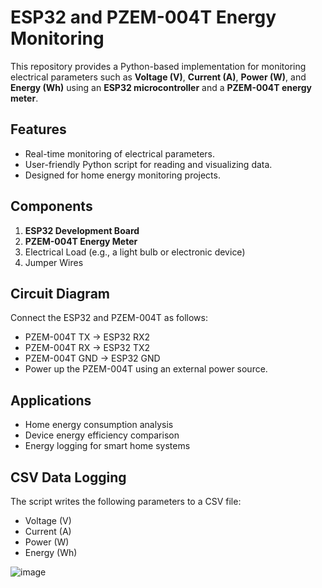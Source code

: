 # ESP32 and PZEM-004T Energy Monitoring

This repository provides a Python-based implementation for monitoring electrical parameters such as **Voltage (V)**, **Current (A)**, **Power (W)**, and **Energy (Wh)** using an **ESP32 microcontroller** and a **PZEM-004T energy meter**.

## Features
- Real-time monitoring of electrical parameters.
- User-friendly Python script for reading and visualizing data.
- Designed for home energy monitoring projects.

## Components
1. **ESP32 Development Board**
2. **PZEM-004T Energy Meter**
3. Electrical Load (e.g., a light bulb or electronic device)
4. Jumper Wires

## Circuit Diagram
Connect the ESP32 and PZEM-004T as follows:
- PZEM-004T TX -> ESP32 RX2 
- PZEM-004T RX -> ESP32 TX2 
- PZEM-004T GND -> ESP32 GND
- Power up the PZEM-004T using an external power source.

## Applications
- Home energy consumption analysis
- Device energy efficiency comparison
- Energy logging for smart home systems

## CSV Data Logging
The script writes the following parameters to a CSV file:

- Voltage (V)
- Current (A)
- Power (W)
- Energy (Wh)

![image](https://github.com/user-attachments/assets/2294e92d-85c3-438e-b07f-d74a50244501)

